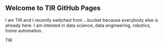 ## Welcome to TIR GitHub Pages

I am TIR and I recently switched from ...bucket because everybody else is already here.
I am intested in data science, data engineering, robotics, home automation.

TIR




